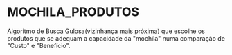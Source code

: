 # MOCHILA_PRODUTOS
Algoritmo de Busca Gulosa(vizinhança mais próxima) que escolhe os produtos que se adequam a capacidade da "mochila" numa comparação de "Custo" e "Benefício".
